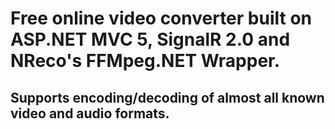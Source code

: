 # Free online video converter built on ASP.NET MVC 5, SignalR 2.0 and NReco's FFMpeg.NET Wrapper.

## Supports encoding/decoding of almost all known video and audio formats.
